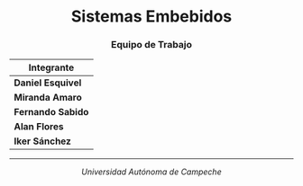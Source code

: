 <div align="center">

#  Sistemas Embebidos  

### **Equipo de Trabajo**

| Integrante |
|-------------|
|  **Daniel Esquivel** |
|  **Miranda Amaro** |
|  **Fernando Sabido** |
|  **Alan Flores** |
|  **Iker Sánchez** |

---

 *Universidad Autónoma de Campeche*  

</div>
